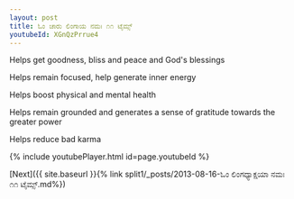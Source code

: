 ```yaml
---
layout: post
title: ಓಂ ಚಾರು ಲಿಂಗಾಯ ನಮಃ ೧೧ ಟೈಮ್ಸ್
youtubeId: XGnQzPrrue4
---
```

 
 
Helps get goodness, bliss and peace and God's blessings
 
Helps remain focused, help generate inner energy 
 
Helps boost physical and mental health 
 
Helps remain grounded and generates a sense of gratitude towards the greater power 
 
Helps reduce bad karma
 
 
 
 


{% include youtubePlayer.html id=page.youtubeId %}
 
[Next]({{ site.baseurl }}{% link  split1/_posts/2013-08-16-ಓಂ ಲಿಂಗಧ್ಯಾಕ್ಷಯಾ ನಮಃ ೧೧ ಟೈಮ್ಸ್.md%})
 
